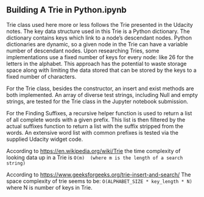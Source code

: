 ## Building A Trie in Python.ipynb

Trie class used here more or less follows the Trie presented in the Udacity notes. The key data structure used in this Trie is a Python dictionary. The dictionary contains keys which link to a node’s descendant nodes. Python dictionaries are dynamic, so a given node in the Trie can have a variable number of descendant nodes. Upon researching Tries, some implementations use a fixed number of keys for every node: like 26 for the letters in the alphabet. This approach has the potential to waste storage space along with limiting the data stored that can be stored by the keys to a fixed number of characters.

For the Trie class, besides the constructor, an insert and exist methods are both implemented. An array of diverse test strings, including Null and empty strings, are tested for the Trie class in the Jupyter notebook submission. 

For the Finding Suffixes, a recursive helper function is used to return a list of all complete words  with a given prefix. This list is then filtered by the actual suffixes function to return a list with the suffix stripped from the words. An extensive word list with common prefixes is  tested via the supplied Udacity widget code.

According to https://en.wikipedia.org/wiki/Trie the time complexity of looking data up in a Trie is `O(m)  (where m is the length of a search string)`
 
According to https://www.geeksforgeeks.org/trie-insert-and-search/
The space complexity of trie seems to be: `O(ALPHABET_SIZE * key_length * N)` where N is number of keys in Trie.
